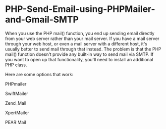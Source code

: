 # PHP-Send-Email-using-PHPMailer-and-Gmail-SMTP
When you use the PHP mail() function, you end up sending email directly from your web server rather than your mail server. If you have a mail server through your web host, or even a mail server with a different host, it's usually better to send mail through that instead.  The problem is that the PHP mail() function doesn't provide any built-in way to send mail via SMTP. If you want to open up that functionality, you'll need to install an additional PHP class.
<p>Here are some options that work:</p>
<p>PHPmailer </p>
<p> SwiftMailer</p>
<p> Zend_Mail</p>
<p> XpertMailer</p>
<p> PEAR Mail</p>


